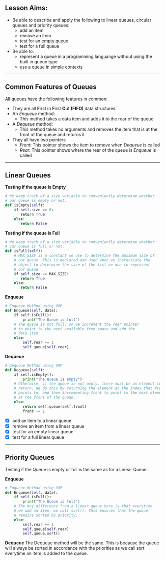 ## Lesson Aims:
* Be able to describe and apply the following to linear queues, circular queues and priority queues:
  * add an item
  * remove an item
  * test for an empty queue
  * test for a full queue
* Be able to:
  * represent a queue in a programming languange without using the built in queue type
  * use a queue in simple contexts

---
## Common Features of Queues
All queues have the following features in common:
* They are all **F**irst **i**n **F**irst **O**ut **(FIFO)** data structures
* An *Enqueue* method:
  * This method takes a data item and adds it to the rear of the queue
* A *Dequeue* method:
  * This method takes no arguments and removes the item that is at the front of the queue and returns it
* They all have two pointers
  * *Front*: This pointer shows the item to remove when *Dequeue* is called
  * *Rear*: This pointer shows where the rear of the queue is *Enqueue* is called

---
## Linear Queues
**Testing if the queue is Empty**
```python
# We keep track of a size variable to conveniently determine whether
# our queue is empty or not.
def isEmpty(self):
    if self.size == 0:
       return True
    else:
       return False
```
**Testing if the queue is Full**
```python
# We keep track of a size variable to conveniently determine whether
# our queue is full or not. 
def isFull(self):
    # MAX_SIZE is a constant we use to determine the maximum size of
    # our queue. This is declared and used when we instantiate the 
    # object to determine the size of the list we use to represent
    # our queue.
    if self.size == MAX_SIZE:
       return True
    else:
       return False
```
**Enqueue**
```python
# Enqueue Method using OOP
def Enqueue(self, data):
    if self.isFull():
        print("The Queue is full")
    # The queue is not full, so we increment the rear pointer
    # to point to the next available free space and add the
    # data item.
    else:
        self.rear += 1
        self.queue[self.rear]
```
**Dequeue**
```python
# Dequeue Method using OOP
def Dequeue(self):
    if self.isEmpty():
        print("The Queue is empty")
    # Otherwise, if the queue is not empty, there must be an element to
    # return. We do this by returning the element at the index that front
    # points to, and then incrementing front to point to the next element
    # at the front of the queue.
    else:
        return self.queue[self.front]
        front += 1
```
- [x] add an item to a linear queue
- [x] remove an item from a linear queue
- [x] test for an empty linear queue
- [x] test for a full linear queue  

---
## Priority Queues
Testing if the Queue is empty or full is the same as for a Linear Queue. 

**Enqueue**
```python
# Enqueue Method using OOP
def Enqueue(self, data):
    if self.isFull():
        print("The Queue is full")
    # The key difference from a linear queue here is that everytime 
    # we add an item, we call sort(). This ensures that the queue
    # remains sorted by priority.
    else:
        self.rear += 1
        self.queue[self.rear]
        self.queue.sort()
```
**Dequeue**
The Dequeue method will be the same. This is because the queue will always
be sorted in accordance with the priorities as we call sort everytime an
item is added to the queue.
